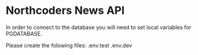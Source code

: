 # Northcoders News API


In order to connect to the database you will need to set local variables for PGDATABASE.

Please create the folowing files:
.env.test
.env.dev 